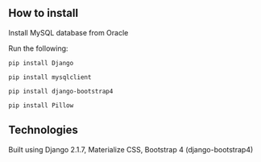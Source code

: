 ## How to install

Install MySQL database from Oracle

Run the following:

`pip install Django`

`pip install mysqlclient`

`pip install django-bootstrap4`

`pip install Pillow`

## Technologies

Built using Django 2.1.7, Materialize CSS, Bootstrap 4 (django-bootstrap4)
